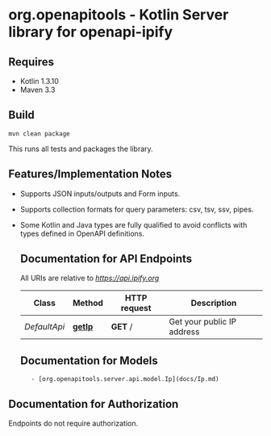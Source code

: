 # org.openapitools - Kotlin Server library for openapi-ipify

## Requires

* Kotlin 1.3.10
* Maven 3.3

## Build

```
mvn clean package
```

This runs all tests and packages the library.

## Features/Implementation Notes

* Supports JSON inputs/outputs and Form inputs.
* Supports collection formats for query parameters: csv, tsv, ssv, pipes.
* Some Kotlin and Java types are fully qualified to avoid conflicts with types defined in OpenAPI definitions.

    <a id="documentation-for-api-endpoints"></a>
    ## Documentation for API Endpoints

    All URIs are relative to *https://api.ipify.org*

    Class | Method | HTTP request | Description
    ------------ | ------------- | ------------- | -------------
    *DefaultApi* | [**getIp**](docs/DefaultApi.md#getip) | **GET** / | Get your public IP address
    

    <a id="documentation-for-models"></a>
    ## Documentation for Models

         - [org.openapitools.server.api.model.Ip](docs/Ip.md)
        

<a id="documentation-for-authorization"></a>
## Documentation for Authorization

Endpoints do not require authorization.

